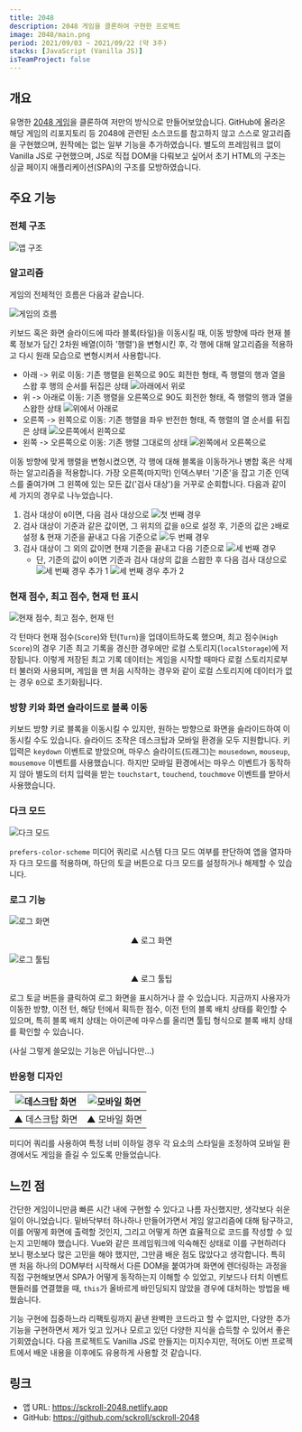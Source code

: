 ```yaml
---
title: 2048
description: 2048 게임을 클론하여 구현한 프로젝트
image: 2048/main.png
period: 2021/09/03 ~ 2021/09/22 (약 3주)
stacks: [JavaScript (Vanilla JS)]
isTeamProject: false
---
```


## 개요

유명한 [2048 게임](https://play2048.co/)을 클론하여 저만의 방식으로 만들어보았습니다. GitHub에 올라온 해당 게임의 리포지토리 등 2048에 관련된 소스코드를 참고하지 않고 스스로 알고리즘을 구현했으며, 원작에는 없는 일부 기능을 추가하였습니다. 별도의 프레임워크 없이 Vanilla JS로 구현했으며, JS로 직접 DOM을 다뤄보고 싶어서 초기 HTML의 구조는 싱글 페이지 애플리케이션(SPA)의 구조를 모방하였습니다.

## 주요 기능

### 전체 구조

![앱 구조](/images/projects/2048/structure.png)

### 알고리즘

게임의 전체적인 흐름은 다음과 같습니다.

![게임의 흐름](/images/projects/2048/flow.png)

키보드 혹은 화면 슬라이드에 따라 블록(타일)을 이동시킬 때, 이동 방향에 따라 현재 블록 정보가 담긴 2차원 배열(이하 '행렬')을 변형시킨 후, 각 행에 대해 알고리즘을 적용하고 다시 원래 모습으로 변형시켜서 사용합니다.

- 아래 -> 위로 이동: 기존 행렬을 왼쪽으로 90도 회전한 형태, 즉 행렬의 행과 열을 스왑 후 행의 순서를 뒤집은 상태
  ![아래에서 위로](/images/projects/2048/matrix-up.png)
- 위 -> 아래로 이동: 기존 행렬을 오른쪽으로 90도 회전한 형태, 즉 행렬의 행과 열을 스왑한 상태
  ![위에서 아래로](/images/projects/2048/matrix-down.png)
- 오른쪽 -> 왼쪽으로 이동: 기존 행렬을 좌우 반전한 형태, 즉 행렬의 열 순서를 뒤집은 상태
  ![오른쪽에서 왼쪽으로](/images/projects/2048/matrix-left.png)
- 왼쪽 -> 오른쪽으로 이동: 기존 행렬 그대로의 상태
  ![왼쪽에서 오른쪽으로](/images/projects/2048/matrix-right.png)

이동 방향에 맞게 행렬을 변형시켰으면, 각 행에 대해 블록을 이동하거나 병합 혹은 삭제하는 알고리즘을 적용합니다. 가장 오른쪽(마지막) 인덱스부터 '기준'을 잡고 기준 인덱스를 줄여가며 그 왼쪽에 있는 모든 값('검사 대상')을 거꾸로 순회합니다. 다음과 같이 세 가지의 경우로 나누었습니다.

1. 검사 대상이 `0`이면, 다음 검사 대상으로
   ![첫 번째 경우](/images/projects/2048/case-1.png)
2. 검사 대상이 기준과 같은 값이면, 그 위치의 값을 `0`으로 설정 후, 기준의 값은 `2`배로 설정 & 현재 기준을 끝내고 다음 기준으로
   ![두 번째 경우](/images/projects/2048/case-2.png)
3. 검사 대상이 그 외의 값이면 현재 기준을 끝내고 다음 기준으로
   ![세 번째 경우](/images/projects/2048/case-3.png)
   - 단, 기준의 값이 `0`이면 기준과 검사 대상의 값을 스왑한 후 다음 검사 대상으로
      ![세 번째 경우 추가 1](/images/projects/2048/case-3-1.png)
      ![세 번째 경우 추가 2](/images/projects/2048/case-3-2.png)

### 현재 점수, 최고 점수, 현재 턴 표시

![현재 점수, 최고 점수, 현재 턴](/images/projects/2048/score-turn.png)

각 턴마다 현재 점수(`Score`)와 턴(`Turn`)을 업데이트하도록 했으며, 최고 점수(`High Score`)의 경우 기존 최고 기록을 경신한 경우에만 로컬 스토리지(`localStorage`)에 저장됩니다. 이렇게 저장된 최고 기록 데이터는 게임을 시작할 때마다 로컬 스토리지로부터 불러와 사용되며, 게임을 맨 처음 시작하는 경우와 같이 로컬 스토리지에 데이터가 없는 경우 `0`으로 초기화됩니다.

### 방향 키와 화면 슬라이드로 블록 이동

키보드 방향 키로 블록을 이동시킬 수 있지만, 원하는 방향으로 화면을 슬라이드하여 이동시킬 수도 있습니다. 슬라이드 조작은 데스크탑과 모바일 환경을 모두 지원합니다. 키 입력은 `keydown` 이벤트로 받았으며, 마우스 슬라이드(드래그)는 `mousedown`, `mouseup`, `mousemove` 이벤트를 사용했습니다. 하지만 모바일 환경에서는 마우스 이벤트가 동작하지 않아 별도의 터치 입력을 받는 `touchstart`, `touchend`, `touchmove` 이벤트를 받아서 사용했습니다.

### 다크 모드

![다크 모드](/images/projects/2048/darkmode.png)

`prefers-color-scheme` 미디어 쿼리로 시스템 다크 모드 여부를 판단하여 앱을 열자마자 다크 모드를 적용하며, 하단의 토글 버튼으로 다크 모드를 설정하거나 해제할 수 있습니다.

### 로그 기능

![로그 화면](/images/projects/2048/log-1.png)
<p align="center">▲ 로그 화면</p>

![로그 툴팁](/images/projects/2048/log-2.png)
<p align="center">▲ 로그 툴팁</p>

로그 토글 버튼을 클릭하여 로그 화면을 표시하거나 끌 수 있습니다. 지금까지 사용자가 이동한 방향, 이전 턴, 해당 턴에서 획득한 점수, 이전 턴의 블록 배치 상태를 확인할 수 있으며, 특히 블록 배치 상태는 아이콘에 마우스를 올리면 툴팁 형식으로 블록 배치 상태를 확인할 수 있습니다.

(사실 그렇게 쓸모있는 기능은 아닙니다만...)

### 반응형 디자인

|![데스크탑 화면](/images/projects/2048/desktop.png)|![모바일 화면](/images/projects/2048/mobile.png)|
|---|---|
|▲ 데스크탑 화면|▲ 모바일 화면|

미디어 쿼리를 사용하여 특정 너비 이하일 경우 각 요소의 스타일을 조정하여 모바일 환경에서도 게임을 즐길 수 있도록 만들었습니다.

## 느낀 점

간단한 게임이니만큼 빠른 시간 내에 구현할 수 있다고 나름 자신했지만, 생각보다 쉬운 일이 아니었습니다. 밑바닥부터 하나하나 만들어가면서 게임 알고리즘에 대해 탐구하고, 이를 어떻게 화면에 출력할 것인지, 그리고 어떻게 하면 효율적으로 코드를 작성할 수 있는지 고민해야 했습니다. Vue와 같은 프레임워크에 익숙해진 상태로 이를 구현하려다 보니 평소보다 많은 고민을 해야 했지만, 그만큼 배운 점도 많았다고 생각합니다. 특히 맨 처음 하나의 DOM부터 시작해서 다른 DOM을 붙여가며 화면에 렌더링하는 과정을 직접 구현해보면서 SPA가 어떻게 동작하는지 이해할 수 있었고, 키보드나 터치 이벤트 핸들러를 연결했을 때, `this`가 올바르게 바인딩되지 않았을 경우에 대처하는 방법을 배웠숩니다.

기능 구현에 집중하느라 리팩토링까지 끝낸 완벽한 코드라고 할 수 없지만, 다양한 추가 기능을 구현하면서 제가 잊고 있거나 모르고 있던 다양한 지식을 습득할 수 있어서 좋은 기회였습니다. 다음 프로젝트도 Vanilla JS로 만들지는 미지수지만, 적어도 이번 프로젝트에서 배운 내용을 이후에도 유용하게 사용할 것 같습니다.

## 링크

- 앱 URL: https://sckroll-2048.netlify.app
- GitHub: https://github.com/sckroll/sckroll-2048

